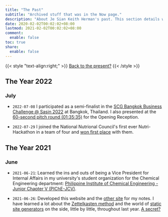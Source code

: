 ```yaml
---
title: "The Past"
subtitle: "Archived stuff that was in the Now page."
description: "About Je Sian Keith Herman's past. This section details what has happened, things done, experiences lived, and memories made."
date: 2020-02-02T00:02:02+08:00
lastmod: 2021-02-02T00:02:02+08:00
comment:
  enable: false
toc: true
share:
  enable: false
---
```


{{< style "text-align:right;" >}} [<i class="far fa-hand-point-left fa-fw" aria-hidden="true"></i> Back to the present?](/now) {{< /style >}}
<!-- > [🔙 Back to the present?](https://jskherman.notion.site/Now-ec792577baf44dd3b441171240dabb92) -->

## The Year 2022

### July

- `2022-07-08` I participated as a semi-finalist in the [SCG Bangkok Business Challenge @ Sasin 2022](https://bbc.sasin.edu/2022) at Bangkok, Thailand. I also presented at the [60-second pitch round (01:35:35)](https://www.facebook.com/bangkokbusinesschallenge/videos/435526435096048) for the Opening Reception.

- `2022-07-29` I joined the National Nutrional Council's first ever Nutri-Hackathon in a team of four and [won first place](https://www.facebook.com/photo.php?fbid=426822102808547) with them.

## The Year 2021

### June

- `2021-06-21`: Learned the ins and outs of being a Vice President for Internal Affairs in my university's student organization for the Chemical Engineering department: [Philippine Institute of Chemical Engineering - Junior Chapter V (PIChE-JCV)](https://www.facebook.com/PIChEJCV/).

- `2021-06-26`: Developed this website and the [other site](https://notes.jskherman.com) for my notes. I have learned a lot about the [Zettelkasten method](https://zettelkasten.de/) and the world of [static site generators](https://jamstack.org/generators/) on the side, little by little, throughout last year. [A secret?](https://jsk-umami--analytics.herokuapp.com/)
